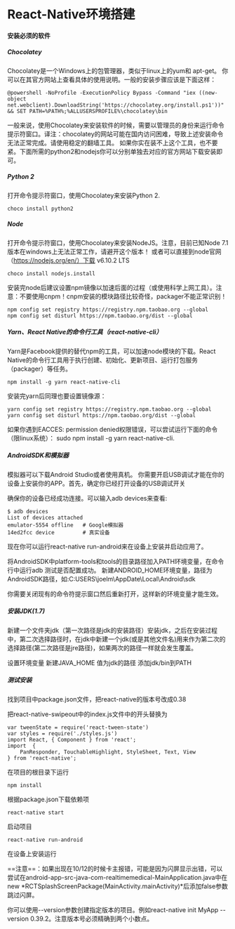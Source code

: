 # React-Native环境搭建
#### 安装必须的软件
##### Chocolatey
Chocolatey是一个Windows上的包管理器，类似于linux上的yum和 apt-get。 你可以在其官方网站上查看具体的使用说明。一般的安装步骤应该是下面这样：
```
@powershell -NoProfile -ExecutionPolicy Bypass -Command "iex ((new-object net.webclient).DownloadString('https://chocolatey.org/install.ps1'))" && SET PATH=%PATH%;%ALLUSERSPROFILE%\chocolatey\bin
```

一般来说，使用Chocolatey来安装软件的时候，需要以管理员的身份来运行命令提示符窗口。译注：chocolatey的网站可能在国内访问困难，导致上述安装命令无法正常完成。请使用稳定的翻墙工具。 如果你实在装不上这个工具，也不要紧。下面所需的python2和nodejs你可以分别单独去对应的官方网站下载安装即可。

##### Python 2
打开命令提示符窗口，使用Chocolatey来安装Python 2.
```
choco install python2
```
##### Node
打开命令提示符窗口，使用Chocolatey来安装NodeJS。注意，目前已知Node 7.1版本在windows上无法正常工作，请避开这个版本！
或者可以直接到node官网（https://nodejs.org/en/）下载 v6.10.2 LTS
```
choco install nodejs.install
```
安装完node后建议设置npm镜像以加速后面的过程（或使用科学上网工具）。注意：不要使用cnpm！cnpm安装的模块路径比较奇怪，packager不能正常识别！
```
npm config set registry https://registry.npm.taobao.org --global
npm config set disturl https://npm.taobao.org/dist --global
```
##### Yarn、React Native的命令行工具（react-native-cli）
Yarn是Facebook提供的替代npm的工具，可以加速node模块的下载。React Native的命令行工具用于执行创建、初始化、更新项目、运行打包服务（packager）等任务。
```
npm install -g yarn react-native-cli
```
安装完yarn后同理也要设置镜像源：
```
yarn config set registry https://registry.npm.taobao.org --global
yarn config set disturl https://npm.taobao.org/dist --global
```
如果你遇到EACCES: permission denied权限错误，可以尝试运行下面的命令（限linux系统）： sudo npm install -g yarn react-native-cli.
##### AndroidSDK和模拟器
模拟器可以下载Android Studio或者使用真机。
你需要开启USB调试才能在你的设备上安装你的APP。首先，确定你已经打开设备的USB调试开关

确保你的设备已经成功连接。可以输入adb devices来查看:
```
$ adb devices
List of devices attached
emulator-5554 offline   # Google模拟器
14ed2fcc device         # 真实设备
```
现在你可以运行react-native run-android来在设备上安装并启动应用了。


将AndroidSDK中platform-tools和tools的目录路径加入PATH环境变量，在命令行中运行adb
测试是否配置成功。
新建ANDROID_HOME环境变量，路径为AndroidSDK路径，如:C:USERS\joelm\AppDate\Local\Android\sdk

你需要关闭现有的命令符提示窗口然后重新打开，这样新的环境变量才能生效。
##### 安装JDK(1.7)
新建一个文件夹jdk（第一次路径是jdk的安装路径）安装jdk，之后在安装过程中，第二次选择路径时，在jdk中新建一个jdk(或是其他文件名)用来作为第二次的选择路径(第二次路径是jre路径)，如果两次的路径一样就会发生覆盖。

设置环境变量
新建JAVA_HOME 值为jdk的路径
添加jdk/bin到PATH
##### 测试安装
找到项目中package.json文件，把react-native的版本号改成0.38

把react-native-swipeout中的index.js文件中的开头替换为
```
var tweenState = require('react-tween-state')
var styles = require('./styles.js')
import React, { Component } from 'react';
import  {
    PanResponder, TouchableHighlight, StyleSheet, Text, View
} from 'react-native';
```

在项目的根目录下运行
```
npm install
```
根据package.json下载依赖项
```
react-native start
```
启动项目
```
react-native run-android
```
在设备上安装运行

==注意==：如果出现在10/12的时候卡主报错，可能是因为闪屏显示出错，可以尝试在android-app-src-java-com-realtimemedical-MainApplication.java中在new *RCTSplashScreenPackage(MainActivity.mainActivity)*后添加false参数跳过闪屏。

你可以使用--version参数创建指定版本的项目。例如react-native init MyApp --version 0.39.2。注意版本号必须精确到两个小数点。